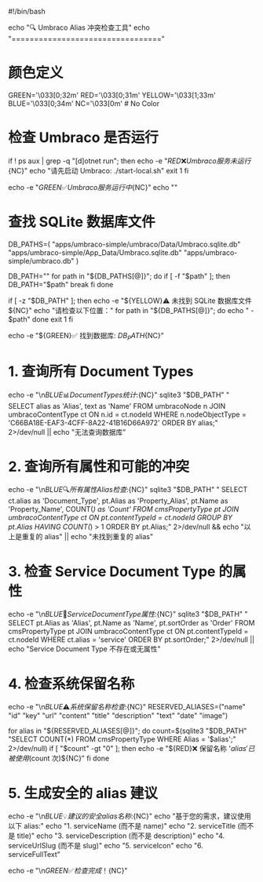 #!/bin/bash

echo "🔍 Umbraco Alias 冲突检查工具"
echo "================================="

# 颜色定义
GREEN='\033[0;32m'
RED='\033[0;31m'
YELLOW='\033[1;33m'
BLUE='\033[0;34m'
NC='\033[0m' # No Color

# 检查 Umbraco 是否运行
if ! ps aux | grep -q "[d]otnet run"; then
    echo -e "${RED}❌ Umbraco 服务未运行${NC}"
    echo "请先启动 Umbraco: ./start-local.sh"
    exit 1
fi

echo -e "${GREEN}✅ Umbraco 服务运行中${NC}"
echo ""

# 查找 SQLite 数据库文件
DB_PATHS=(
    "apps/umbraco-simple/umbraco/Data/Umbraco.sqlite.db"
    "apps/umbraco-simple/App_Data/Umbraco.sqlite.db"
    "apps/umbraco-simple/umbraco.db"
)

DB_PATH=""
for path in "${DB_PATHS[@]}"; do
    if [ -f "$path" ]; then
        DB_PATH="$path"
        break
    fi
done

if [ -z "$DB_PATH" ]; then
    echo -e "${YELLOW}⚠️  未找到 SQLite 数据库文件${NC}"
    echo "请检查以下位置："
    for path in "${DB_PATHS[@]}"; do
        echo "  - $path"
    done
    exit 1
fi

echo -e "${GREEN}✅ 找到数据库: $DB_PATH${NC}"

# 1. 查询所有 Document Types
echo -e "\n${BLUE}📊 Document Types 统计:${NC}"
sqlite3 "$DB_PATH" "
SELECT 
    alias as 'Alias',
    text as 'Name'
FROM umbracoNode n
JOIN umbracoContentType ct ON n.id = ct.nodeId
WHERE n.nodeObjectType = 'C66BA18E-EAF3-4CFF-8A22-41B16D66A972'
ORDER BY alias;" 2>/dev/null || echo "无法查询数据库"

# 2. 查询所有属性和可能的冲突
echo -e "\n${BLUE}🔍 所有属性 Alias 检查:${NC}"
sqlite3 "$DB_PATH" "
SELECT 
    ct.alias as 'Document_Type',
    pt.Alias as 'Property_Alias',
    pt.Name as 'Property_Name',
    COUNT(*) as 'Count'
FROM cmsPropertyType pt
JOIN umbracoContentType ct ON pt.contentTypeId = ct.nodeId
GROUP BY pt.Alias
HAVING COUNT(*) > 1
ORDER BY pt.Alias;" 2>/dev/null && echo "以上是重复的 alias" || echo "未找到重复的 alias"

# 3. 检查 Service Document Type 的属性
echo -e "\n${BLUE}🎯 Service Document Type 属性:${NC}"
sqlite3 "$DB_PATH" "
SELECT 
    pt.Alias as 'Alias',
    pt.Name as 'Name',
    pt.sortOrder as 'Order'
FROM cmsPropertyType pt
JOIN umbracoContentType ct ON pt.contentTypeId = ct.nodeId
WHERE ct.alias = 'service'
ORDER BY pt.sortOrder;" 2>/dev/null || echo "Service Document Type 不存在或无属性"

# 4. 检查系统保留名称
echo -e "\n${BLUE}⚠️  系统保留名称检查:${NC}"
RESERVED_ALIASES=("name" "id" "key" "url" "content" "title" "description" "text" "date" "image")

for alias in "${RESERVED_ALIASES[@]}"; do
    count=$(sqlite3 "$DB_PATH" "SELECT COUNT(*) FROM cmsPropertyType WHERE Alias = '$alias';" 2>/dev/null)
    if [ "$count" -gt "0" ]; then
        echo -e "${RED}❌ 保留名称 '$alias' 已被使用 ($count 次)${NC}"
    fi
done

# 5. 生成安全的 alias 建议
echo -e "\n${BLUE}💡 建议的安全 alias 名称:${NC}"
echo "基于您的需求，建议使用以下 alias:"
echo "1. serviceName (而不是 name)"
echo "2. serviceTitle (而不是 title)"
echo "3. serviceDescription (而不是 description)"
echo "4. serviceUrlSlug (而不是 slug)"
echo "5. serviceIcon"
echo "6. serviceFullText"

echo -e "\n${GREEN}✅ 检查完成！${NC}"